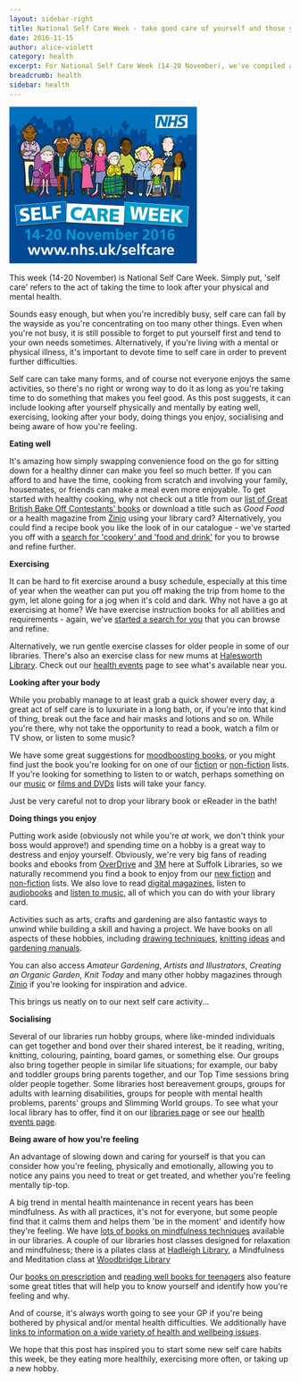 ```yaml
---
layout: sidebar-right
title: National Self Care Week - take good care of yourself and those you care for with our resources
date: 2016-11-15
author: alice-violett
category: health
excerpt: For National Self Care Week (14-20 November), we've compiled a list of library resources that will help you look after yourself and those you care for.
breadcrumb: health
sidebar: health
---
```


![National Self Care Week logo](/images/featured/featured-national-selfcare-week.jpg)

This week (14-20 November) is National Self Care Week. Simply put, 'self care' refers to the act of taking the time to look after your physical and mental health.

Sounds easy enough, but when you're incredibly busy, self care can fall by the wayside as you're concentrating on too many other things. Even when you're not busy, it is still possible to forget to put yourself first and tend to your own needs sometimes. Alternatively, if you're living with a mental or physical illness, it's important to devote time to self care in order to prevent further difficulties.

Self care can take many forms, and of course not everyone enjoys the same activities, so there's no right or wrong way to do it as long as you're taking time to do something that makes you feel good. As this post suggests, it can include looking after yourself physically and mentally by eating well, exercising, looking after your body, doing things you enjoy, socialising and being aware of how you're feeling.

**Eating well**

It's amazing how simply swapping convenience food on the go for sitting down for a healthy dinner can make you feel so much better. If you can afford to and have the time, cooking from scratch and involving your family, housemates, or friends can make a meal even more enjoyable. To get started with healthy cooking, why not check out a title from our [list of Great British Bake Off Contestants' books](https://www.suffolklibraries.co.uk/blog/gbbo-contestants-books/) or download a title such as <cite>Good Food</cite> or a health magazine from [Zinio](/elibrary/zinio/) using your library card? Alternatively, you could find a recipe book you like the look of in our catalogue - we've started you off with a [search for 'cookery' and 'food and drink'](https://suffolk.spydus.co.uk/cgi-bin/spydus.exe/REFSET/OPAC/BIBENQ/20097381?QRY=SHT%3A%20%27.%20FOOD%20AND%20DRINK%20.%27&SQL=&QRYTEXT=Topic%3A%20Food%20and%20Drink) for you to browse and refine further.

**Exercising**

It can be hard to fit exercise around a busy schedule, especially at this time of year when the weather can put you off making the trip from home to the gym, let alone going for a jog when it's cold and dark. Why not have a go at exercising at home? We have exercise instruction books for all abilities and requirements - again, we've [started a search for you](https://suffolk.spydus.co.uk/cgi-bin/spydus.exe/WBTENQ/OPAC/BIBENQ/20114014/?SEL=BIBITMCNO:%20613.71) that you can browse and refine.

Alternatively, we run gentle exercise classes for older people in some of our libraries. There's also an exercise class for new mums at [Halesworth Library](/libraries/halesworth-library). Check out our [health events](/health/events/) page to see what's available near you.

**Looking after your body**

While you probably manage to at least grab a quick shower every day, a great act of self care is to luxuriate in a long bath, or, if you're into that kind of thing, break out the face and hair masks and lotions and so on. While you're there, why not take the opportunity to read a book, watch a film or TV show, or listen to some music?

We have some great suggestions for [moodboosting books](/health/moodboosting-books-for-adults/), or you might find just the book you're looking for on one of our [fiction](/new-suggestions/fiction/) or [non-fiction](/new-suggestions/non-fiction) lists. If you're looking for something to listen to or watch, perhaps something on our [music](/new-suggestions/music) or [films and DVDs](/new-suggestions/films-dvds) lists will take your fancy.

Just be very careful not to drop your library book or eReader in the bath!

**Doing things you enjoy**

Putting work aside (obviously not while you're *at* work, we don't think your boss would approve!) and spending time on a hobby is a great way to destress and enjoy yourself. Obviously, we're very big fans of reading books and ebooks from [OverDrive](https://www.suffolklibraries.co.uk/elibrary/overdrive) and [3M](/elibrary/3m) here at Suffolk Libraries, so we naturally recommend you find a book to enjoy from our [new fiction](/new-suggestions/fiction/) and [non-fiction](/new-suggestions/non-fiction) lists. We also love to read [digital magazines](/elibrary/zinio/), listen to [audiobooks](/elibrary/borrowbox/) and [listen to music](/elibrary/freegal/), all of which you can do with your library card.

Activities such as arts, crafts and gardening are also fantastic ways to unwind while building a skill and having a project. We have books on all aspects of these hobbies, including [drawing techniques](https://suffolk.spydus.co.uk/cgi-bin/spydus.exe/WBTENQ/OPAC/BIBENQ/20142805/?SEL=BIBITMCNO:%20741.2), [knitting ideas](https://suffolk.spydus.co.uk/cgi-bin/spydus.exe/WBTENQ/OPAC/BIBENQ/20145697/?SEL=BIBITMCNO:%20746.4304) and [gardening manuals](https://suffolk.spydus.co.uk/cgi-bin/spydus.exe/WBTENQ/OPAC/BIBENQ/20146886/?SEL=BIBITMCNO:%20635.0484).

You can also access <cite>Amateur Gardening</cite>, <cite>Artists and Illustrators</cite>, <cite>Creating an Organic Garden</cite>, <cite>Knit Today</cite> and many other hobby magazines through [Zinio](/elibrary/zinio/) if you're looking for inspiration and advice.

This brings us neatly on to our next self care activity...

**Socialising**

Several of our libraries run hobby groups, where like-minded individuals can get together and bond over their shared interest, be it reading, writing, knitting, colouring, painting, board games, or something else. Our groups also bring together people in similar life situations; for example, our baby and toddler groups bring parents together, and our Top Time sessions bring older people together. Some libraries host bereavement groups, groups for adults with learning disabilities, groups for people with mental health problems, parents' groups and Slimming World groups. To see what your local library has to offer, find it on our [libraries page](/libraries/) or see our [health events page](https://www.suffolklibraries.co.uk/health/events/).

**Being aware of how you're feeling**

An advantage of slowing down and caring for yourself is that you can consider how you're feeling, physically and emotionally, allowing you to notice any pains you need to treat or get treated, and whether you're feeling mentally tip-top.

A big trend in mental health maintenance in recent years has been mindfulness. As with all practices, it's not for everyone, but some people find that it calms them and helps them 'be in the moment' and identify how they're feeling. We have [lots of books on mindfulness techniques](https://suffolk.spydus.co.uk/cgi-bin/spydus.exe/REFSET/OPAC/BIBENQ/20169736?REFINE_OPER=&QRY=BIBTYP%3A%20RDACONTENT_TXT&SQL=&QRYTEXT=Content%20Type%3A%20text) available in our libraries. A couple of our libraries host classes designed for relaxation and mindfulness; there is a pilates class at [Hadleigh Library](/libraries/hadleigh-library), a Mindfulness and Meditation class at [Woodbridge Library](https://www.suffolklibraries.co.uk/libraries/woodbridge-library)

Our [books on prescription](https://www.suffolklibraries.co.uk/health/books-on-prescription-self-help-reading/) and [reading well books for teenagers](https://www.suffolklibraries.co.uk/health/reading-well-for-young-people/) also feature some great titles that will help you to know yourself and identify how you're feeling and why.

And of course, it's always worth going to see your GP if you're being bothered by physical and/or mental health difficulties. We additionally have [links to information on a wide variety of health and wellbeing issues](https://www.suffolklibraries.co.uk/health/links/).

We hope that this post has inspired you to start some new self care habits this week, be they eating more healthily, exercising more often, or taking up a new hobby.
